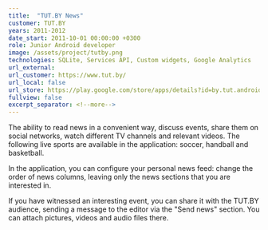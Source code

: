 ```yaml
---
title:  "TUT.BY News"
customer: TUT.BY
years: 2011-2012
date_start: 2011-10-01 00:00:00 +0300
role: Junior Android developer
image: /assets/project/tutby.png
technologies: SQLite, Services API, Custom widgets, Google Analytics
url_external:
url_customer: https://www.tut.by/
url_local: false
url_store: https://play.google.com/store/apps/details?id=by.tut.android
fullview: false
excerpt_separator: <!--more-->
---
```

The ability to read news in a convenient way, discuss events, share them on social networks, watch different TV channels and relevant videos. The following live sports are available in the application: soccer, handball and basketball.

In the application, you can configure your personal news feed: change the order of news columns, leaving only the news sections that you are interested in.

If you have witnessed an interesting event, you can share it with the TUT.BY audience, sending a message to the editor via the "Send news" section. You can attach pictures, videos and audio files there.